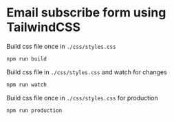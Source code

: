 # Email subscribe form using TailwindCSS

Build css file once in `./css/styles.css`

```bash
npm run build
```

Build css file in `./css/styles.css` and watch for changes

```bash
npm run watch
```

Build css file once in `./css/styles.css` for production

```bash
npm run production
```
